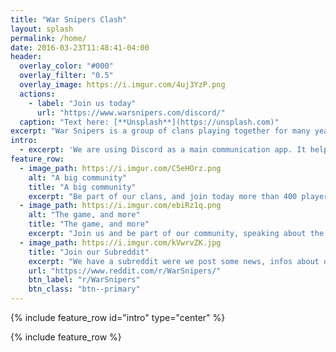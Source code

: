 ```yaml
---
title: "War Snipers Clash"
layout: splash
permalink: /home/
date: 2016-03-23T11:48:41-04:00
header:
  overlay_color: "#000"
  overlay_filter: "0.5"
  overlay_image: https://i.imgur.com/4uj3YzP.png
  actions:
    - label: "Join us today"
      url: "https://www.warsnipers.com/discord/"
  caption: "Text here: [**Unsplash**](https://unsplash.com)"
excerpt: "War Snipers is a group of clans playing together for many years. We are doing War Farming in the Farm War Alliance."
intro: 
  - excerpt: 'We are using Discord as a main communication app. It help us with recruitment, centralized infos for everyone. Each clans get their own channels, and also some global channels for every members. Look around our website for more infos, and join our discord if you are intersted to play FWA wars.'
feature_row:
  - image_path: https://i.imgur.com/C5eHOrz.png
    alt: "A big community"
    title: "A big community"
    excerpt: "Be part of our clans, and join today more than 400 players around the world!"
  - image_path: https://i.imgur.com/ebiRz1q.png
    alt: "The game, and more"
    title: "The game, and more"
    excerpt: "Join us and be part of our community, speaking about the game, but also more topics."
  - image_path: https://i.imgur.com/kVwrvZK.jpg
    title: "Join our Subreddit"
    excerpt: "We have a subreddit were we post some news, infos about our clans."
    url: "https://www.reddit.com/r/WarSnipers/"
    btn_label: "r/WarSnipers"
    btn_class: "btn--primary"
---
```


{% include feature_row id="intro" type="center" %}

{% include feature_row %}

